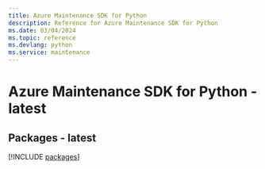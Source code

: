 ```yaml
---
title: Azure Maintenance SDK for Python
description: Reference for Azure Maintenance SDK for Python
ms.date: 03/04/2024
ms.topic: reference
ms.devlang: python
ms.service: maintenance
---
```

# Azure Maintenance SDK for Python - latest
## Packages - latest
[!INCLUDE [packages](maintenance-index.md)]